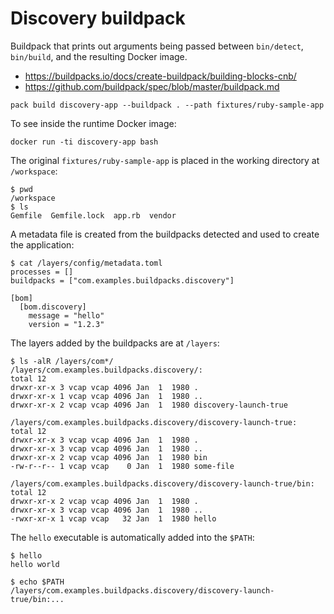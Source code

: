 # Discovery buildpack

Buildpack that prints out arguments being passed between `bin/detect`, `bin/build`, and the resulting Docker image.

* https://buildpacks.io/docs/create-buildpack/building-blocks-cnb/
* https://github.com/buildpack/spec/blob/master/buildpack.md

```plain
pack build discovery-app --buildpack . --path fixtures/ruby-sample-app
```

To see inside the runtime Docker image:

```plain
docker run -ti discovery-app bash
```

The original `fixtures/ruby-sample-app` is placed in the working directory at `/workspace`:

```plain
$ pwd
/workspace
$ ls
Gemfile  Gemfile.lock  app.rb  vendor
```

A metadata file is created from the buildpacks detected and used to create the application:

```plain
$ cat /layers/config/metadata.toml
processes = []
buildpacks = ["com.examples.buildpacks.discovery"]

[bom]
  [bom.discovery]
    message = "hello"
    version = "1.2.3"
```

The layers added by the buildpacks are at `/layers`:

```plain
$ ls -alR /layers/com*/
/layers/com.examples.buildpacks.discovery/:
total 12
drwxr-xr-x 3 vcap vcap 4096 Jan  1  1980 .
drwxr-xr-x 1 vcap vcap 4096 Jan  1  1980 ..
drwxr-xr-x 2 vcap vcap 4096 Jan  1  1980 discovery-launch-true

/layers/com.examples.buildpacks.discovery/discovery-launch-true:
total 12
drwxr-xr-x 3 vcap vcap 4096 Jan  1  1980 .
drwxr-xr-x 3 vcap vcap 4096 Jan  1  1980 ..
drwxr-xr-x 2 vcap vcap 4096 Jan  1  1980 bin
-rw-r--r-- 1 vcap vcap    0 Jan  1  1980 some-file

/layers/com.examples.buildpacks.discovery/discovery-launch-true/bin:
total 12
drwxr-xr-x 2 vcap vcap 4096 Jan  1  1980 .
drwxr-xr-x 3 vcap vcap 4096 Jan  1  1980 ..
-rwxr-xr-x 1 vcap vcap   32 Jan  1  1980 hello
```

The `hello` executable is automatically added into the `$PATH`:

```plain
$ hello
hello world

$ echo $PATH
/layers/com.examples.buildpacks.discovery/discovery-launch-true/bin:...
```

